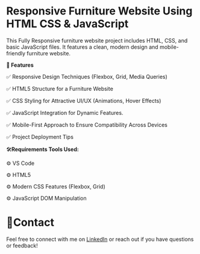 # Responsive Furniture Website Using HTML CSS & JavaScript

This Fully Responsive furniture website project includes HTML, CSS, and basic JavaScript files. It features a clean, modern design and mobile-friendly furniture website.


**🚀 Features**


✅ Responsive Design Techniques (Flexbox, Grid, Media Queries)

✅ HTML5 Structure for a Furniture Website

✅ CSS Styling for Attractive UI/UX (Animations, Hover Effects)

✅ JavaScript Integration for Dynamic Features.

✅ Mobile-First Approach to Ensure Compatibility Across Devices

✅ Project Deployment Tips





🛠️**Requirements  Tools Used:**


⚙️ VS Code 

⚙️ HTML5

⚙️ Modern CSS Features (Flexbox, Grid)

⚙️ JavaScript DOM Manipulation




# 🤙Contact

Feel free to connect with me on [LinkedIn](https://www.linkedin.com/in/amit-kumar-maurya-b23281253) or reach out if you have questions or feedback!

